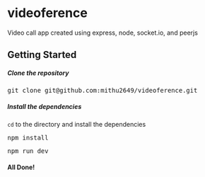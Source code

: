 # videoference
Video call app created using express, node, socket.io, and peerjs


## Getting Started

##### Clone the repository

<pre>git clone git@github.com:mithu2649/videoference.git</pre>

##### Install the dependencies

<code>cd</code> to the directory and install the dependencies

<pre>npm install</pre>



<pre>npm run dev</pre>

#### All Done!
